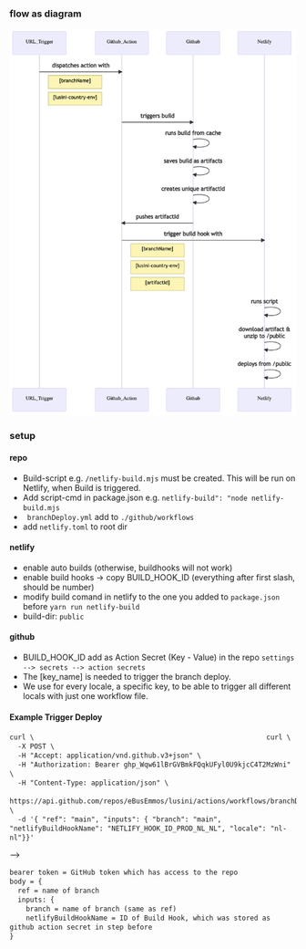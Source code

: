 ### flow as diagram

![plot](./branchDeployFlowChart.png)

### setup

#### repo

- Build-script e.g. `/netlify-build.mjs` must be created. This will be run on Netlify, when Build is triggered.
- Add script-cmd in package.json e.g. `netlify-build": "node netlify-build.mjs`
- ` branchDeploy.yml` add to `./github/workflows`
- add `netlify.toml` to root dir

#### netlify

- enable auto builds (otherwise, buildhooks will not work)
- enable build hooks -> copy BUILD_HOOK_ID (everything after first slash, should be number)
- modify build comand in netlify to the one you added to `package.json` before `yarn run netlify-build `
- build-dir: `public`

#### github

- BUILD_HOOK_ID add as Action Secret (Key - Value) in the repo `settings --> secrets --> action secrets `
- The [key_name] is needed to trigger the branch deploy.
- We use for every locale, a specific key, to be able to trigger all different locals with just one workflow file.

#### Example Trigger Deploy

```console
curl \                                                         curl \
  -X POST \
  -H "Accept: application/vnd.github.v3+json" \
  -H "Authorization: Bearer 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" \
  -H "Content-Type: application/json" \
  https://api.github.com/repos/eBusEmmos/lusini/actions/workflows/branchDeploy.yml/dispatches \
  -d '{ "ref": "main", "inputs": { "branch": "main", "netlifyBuildHookName": "NETLIFY_HOOK_ID_PROD_NL_NL", "locale": "nl-nl"}}'
```

-->

```
bearer token = GitHub token which has access to the repo
body = {
  ref = name of branch
  inputs: {
    branch = name of branch (same as ref)
    netlifyBuildHookName = ID of Build Hook, which was stored as github action secret in step before
}
```

